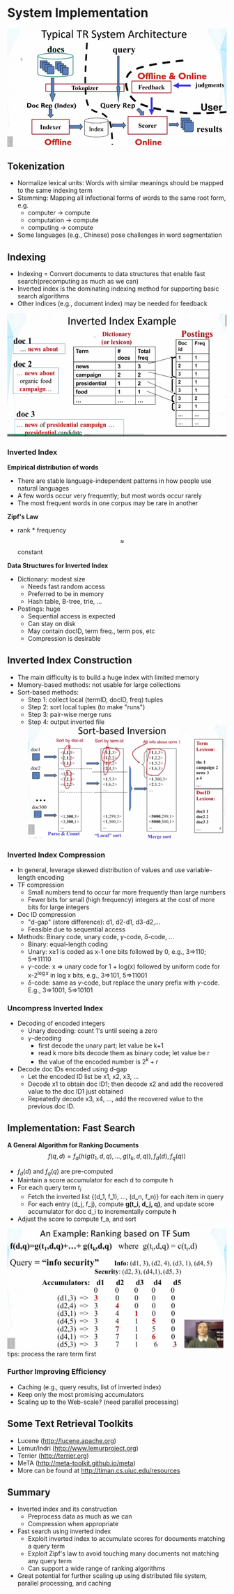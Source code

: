 # System Implementation
 ![](media/14984689395214.jpg)

## Tokenization

- Normalize lexical units: Words with similar meanings should be mapped to the same indexing term
- Stemming: Mapping all infectional forms of words to the same root form, e.g.
    - computer -> compute
    - computation -> compute
    - computing -> compute
- Some languages (e.g., Chinese) pose challenges in word segmentation

## Indexing

- Indexing = Convert documents to data structures that enable fast search(precomputing as much as we can)
- Inverted index is the dominating indexing method for supporting basic search algorithms
- Other indices (e.g., document index) may be needed for feedback 

![](media/14984700729805.jpg)
### Inverted Index

**Empirical distribution of words**

- There are stable language-independent patterns in how people use natural languages
- A few words occur very frequently; but most words occur rarely
- The most frequent words in one corpus may be rare in another

**Zipf's Law**

- rank * frequency $$\approx$$ constant

**Data Structures for Inverted Index**

- Dictionary: modest size
    - Needs fast random access
    - Preferred to be in memory
    - Hash table, B-tree, trie, ...
- Postings: huge
    - Sequential access is expected
    - Can stay on disk
    - May contain docID, term freq., term pos, etc
    - Compression is desirable

## Inverted Index Construction

- The main difficulty is to build a huge index with limited memory
- Memory-based methods: not usable for large collections
- Sort-based methods:
    - Step 1: collect local (termID, docID, freq) tuples
    - Step 2: sort local tuples (to make "runs")
    - Step 3: pair-wise merge runs
    - Step 4: output inverted file
![](media/14985038187736.jpg)

### Inverted Index Compression

- In general, leverage skewed distribution of values and use variable-length encoding
- TF compression
    - Small numbers tend to occur far more frequently than large numbers
    - Fewer bits for small (high frequency) integers at the cost of more bits for large integers
- Doc ID compression
    - "d-gap" (store difference): d1, d2-d1, d3-d2,...
    - Feasible due to sequential access
- Methods: Binary code, unary code, $\gamma$-code, $\delta$-code, ...
    - Binary: equal-length coding
    - Unary: x$\ge$1 is coded as x-1 one bits followed by 0, e.g., 3=>110; 5=>11110
    - $\gamma$-code: x => unary code for 1 + log(x) followed by uniform code for x-$2^{\log{x}}$ in log x bits, e.g., 3=>101, 5=>11001
    - $\delta$-code: same as $\gamma$-code, but replace the unary prefix with $\gamma$-code. E.g., 3=>1001, 5=>10101

### Uncompress Inverted Index

- Decoding of encoded integers
    - Unary decoding: count 1's until seeing a zero
    - $\gamma$-decoding
        - first decode the unary part; let value be k+1
        - read k more bits decode them as binary code; let value be r
        - the value of the encoded number is $2^k+r$
- Decode doc IDs encoded using d-gap
    - Let the encoded ID list be x1, x2, x3, ...
    - Decode x1 to obtain doc ID1; then decode x2 and add the recovered value to the doc ID1 just obtained
    - Repeatedly decode x3, x4, ..., add the recovered value to the previous doc ID.

## Implementation: Fast Search
  
**A General Algorithm for Ranking Documents**
$$f(q, d) = f_a(h(g(t_1, d, q), ..., g(t_k, d, q)), f_d(d), f_q(q))$$

- $f_d(d)$ and $f_q(q)$ are pre-computed
- Maintain a score accumulator for each d to compute h
- For each query term $t_i$
    - Fetch the inverted list {(d_1, f_1), ..., (d_n, f_n)} for each item in query
    - For each entry (d_j, f_j), compute **g(t_i, d_j, q)**, and update score accumulator for doc d_i to incrementally compute **h**
- Adjust the score to compute f_a, and sort

![](media/14985515521470.jpg)
tips:
process the rare term first

### Further Improving Efficiency

- Caching (e.g., query results, list of inverted index)
- Keep only the most promising accumulators
- Scaling up to the Web-scale? (need parallel processing)

## Some Text Retrieval Toolkits

- Lucene (http://lucene.apache.org)
- Lemur/Indri (http://www.lemurproject.org)
- Terrier (http://terrier.org)
- MeTA (http://meta-toolkit.github.io/meta)
- More can be found at http://timan.cs.uiuc.edu/resources

## Summary

- Inverted index and its construction
    - Preprocess data as much as we can
    - Compression when appropriate
- Fast search using inverted index
    - Exploit inverted index to accumulate scores for documents matching a query term
    - Exploit Zipf's law to avoid touching many documents not matching any query term
    - Can support a wide range of ranking algorithms
- Great potential for further scaling up using distributed file system, parallel processing, and caching

